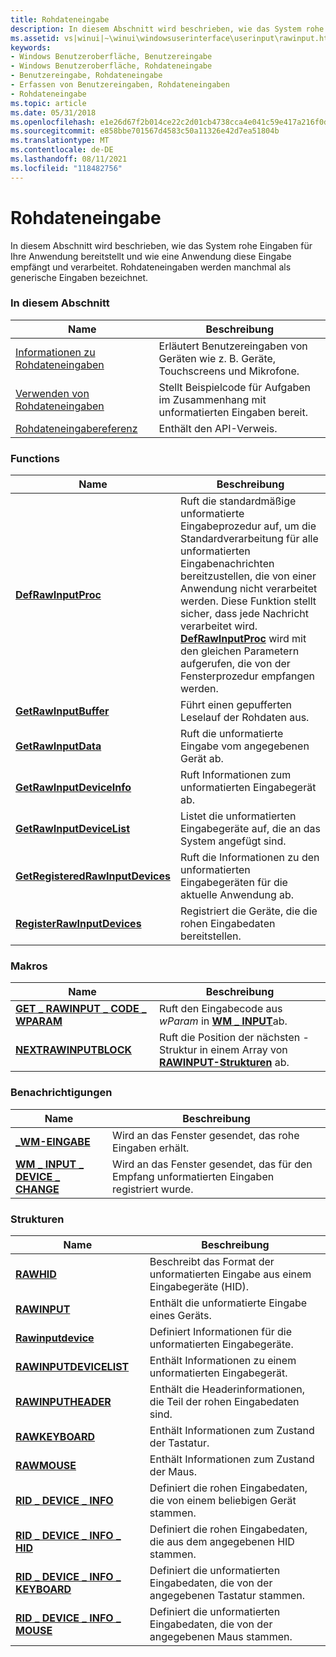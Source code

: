 ```yaml
---
title: Rohdateneingabe
description: In diesem Abschnitt wird beschrieben, wie das System rohe Eingaben für Ihre Anwendung bereitstellt und wie eine Anwendung diese Eingabe empfängt und verarbeitet.
ms.assetid: vs|winui|~\winui\windowsuserinterface\userinput\rawinput.htm
keywords:
- Windows Benutzeroberfläche, Benutzereingabe
- Windows Benutzeroberfläche, Rohdateneingabe
- Benutzereingabe, Rohdateneingabe
- Erfassen von Benutzereingaben, Rohdateneingaben
- Rohdateneingabe
ms.topic: article
ms.date: 05/31/2018
ms.openlocfilehash: e1e26d67f2b014ce22c2d01cb4738cca4e041c59e417a216f0d75ffef6e6e4b0
ms.sourcegitcommit: e858bbe701567d4583c50a11326e42d7ea51804b
ms.translationtype: MT
ms.contentlocale: de-DE
ms.lasthandoff: 08/11/2021
ms.locfileid: "118482756"
---
```

# <a name="raw-input"></a>Rohdateneingabe

In diesem Abschnitt wird beschrieben, wie das System rohe Eingaben für Ihre Anwendung bereitstellt und wie eine Anwendung diese Eingabe empfängt und verarbeitet. Rohdateneingaben werden manchmal als generische Eingaben bezeichnet.

### <a name="in-this-section"></a>In diesem Abschnitt



| Name                                           | Beschreibung                                                                                     |
|------------------------------------------------|-------------------------------------------------------------------------------------------------|
| [Informationen zu Rohdateneingaben](about-raw-input.md)         | Erläutert Benutzereingaben von Geräten wie z. B. Geräte, Touchscreens und Mikrofone.<br/> |
| [Verwenden von Rohdateneingaben](using-raw-input.md)         | Stellt Beispielcode für Aufgaben im Zusammenhang mit unformatierten Eingaben bereit.<br/>                                |
| [Rohdateneingabereferenz](raw-input-reference.md) | Enthält den API-Verweis.<br/>                                                          |



 

### <a name="functions"></a>Functions



| Name                                                                 | Beschreibung                                                                                                                                                                                                                                                                                                             |
|----------------------------------------------------------------------|-------------------------------------------------------------------------------------------------------------------------------------------------------------------------------------------------------------------------------------------------------------------------------------------------------------------------|
| [**DefRawInputProc**](/windows/win32/api/winuser/nf-winuser-defrawinputproc)                           | Ruft die standardmäßige unformatierte Eingabeprozedur auf, um die Standardverarbeitung für alle unformatierten Eingabenachrichten bereitzustellen, die von einer Anwendung nicht verarbeitet werden. Diese Funktion stellt sicher, dass jede Nachricht verarbeitet wird. [**DefRawInputProc**](/windows/win32/api/winuser/nf-winuser-defrawinputproc) wird mit den gleichen Parametern aufgerufen, die von der Fensterprozedur empfangen werden. <br/> |
| [**GetRawInputBuffer**](/windows/win32/api/winuser/nf-winuser-getrawinputbuffer)                       | Führt einen gepufferten Leselauf der Rohdaten aus.<br/>                                                                                                                                                                                                                                                              |
| [**GetRawInputData**](/windows/win32/api/winuser/nf-winuser-getrawinputdata)                           | Ruft die unformatierte Eingabe vom angegebenen Gerät ab.<br/>                                                                                                                                                                                                                                                                |
| [**GetRawInputDeviceInfo**](/windows/win32/api/winuser/nf-winuser-getrawinputdeviceinfoa)               | Ruft Informationen zum unformatierten Eingabegerät ab.<br/>                                                                                                                                                                                                                                                                 |
| [**GetRawInputDeviceList**](/windows/win32/api/winuser/nf-winuser-getrawinputdevicelist)               | Listet die unformatierten Eingabegeräte auf, die an das System angefügt sind. <br/>                                                                                                                                                                                                                                                    |
| [**GetRegisteredRawInputDevices**](/windows/win32/api/winuser/nf-winuser-getregisteredrawinputdevices) | Ruft die Informationen zu den unformatierten Eingabegeräten für die aktuelle Anwendung ab.<br/>                                                                                                                                                                                                                                |
| [**RegisterRawInputDevices**](/windows/win32/api/winuser/nf-winuser-registerrawinputdevices)           | Registriert die Geräte, die die rohen Eingabedaten bereitstellen.<br/>                                                                                                                                                                                                                                                        |



 

### <a name="macros"></a>Makros



| Name                                                            | Beschreibung                                                                                                 |
|-----------------------------------------------------------------|-------------------------------------------------------------------------------------------------------------|
| [**GET \_ RAWINPUT \_ CODE \_ WPARAM**](/windows/win32/api/winuser/nf-winuser-get_rawinput_code_wparam) | Ruft den Eingabecode aus *wParam* in [**WM \_ INPUT**](wm-input.md)ab.<br/>                              |
| [**NEXTRAWINPUTBLOCK**](/windows/win32/api/winuser/nf-winuser-nextrawinputblock)                  | Ruft die Position der nächsten -Struktur in einem Array von [**RAWINPUT-Strukturen**](/windows/win32/api/winuser/ns-winuser-rawinput) ab. <br/> |



 

### <a name="notifications"></a>Benachrichtigungen



| Name                                                        | Beschreibung                                                          |
|-------------------------------------------------------------|----------------------------------------------------------------------|
| [**\_WM-EINGABE**](wm-input.md)                               | Wird an das Fenster gesendet, das rohe Eingaben erhält. <br/>            |
| [**WM \_ INPUT \_ DEVICE \_ CHANGE**](wm-input-device-change.md) | Wird an das Fenster gesendet, das für den Empfang unformatierten Eingaben registriert wurde. <br/> |



 

### <a name="structures"></a>Strukturen



| Name                                                            | Beschreibung                                                                            |
|-----------------------------------------------------------------|----------------------------------------------------------------------------------------|
| [**RAWHID**](/windows/win32/api/winuser/ns-winuser-rawhid)                                        | Beschreibt das Format der unformatierten Eingabe aus einem Eingabegeräte (HID). <br/> |
| [**RAWINPUT**](/windows/win32/api/winuser/ns-winuser-rawinput)                                    | Enthält die unformatierte Eingabe eines Geräts. <br/>                                      |
| [**Rawinputdevice**](/windows/win32/api/winuser/ns-winuser-rawinputdevice)                        | Definiert Informationen für die unformatierten Eingabegeräte. <br/>                             |
| [**RAWINPUTDEVICELIST**](/windows/win32/api/winuser/ns-winuser-rawinputdevicelist)                | Enthält Informationen zu einem unformatierten Eingabegerät.<br/>                              |
| [**RAWINPUTHEADER**](/windows/win32/api/winuser/ns-winuser-rawinputheader)                        | Enthält die Headerinformationen, die Teil der rohen Eingabedaten sind. <br/>        |
| [**RAWKEYBOARD**](/windows/win32/api/winuser/ns-winuser-rawkeyboard)                              | Enthält Informationen zum Zustand der Tastatur. <br/>                      |
| [**RAWMOUSE**](/windows/win32/api/winuser/ns-winuser-rawmouse)                                    | Enthält Informationen zum Zustand der Maus. <br/>                         |
| [**RID \_ DEVICE \_ INFO**](/windows/win32/api/winuser/ns-winuser-rid_device_info)                    | Definiert die rohen Eingabedaten, die von einem beliebigen Gerät stammen. <br/>                         |
| [**RID \_ DEVICE \_ INFO \_ HID**](/windows/win32/api/winuser/ns-winuser-rid_device_info_hid)           | Definiert die rohen Eingabedaten, die aus dem angegebenen HID stammen. <br/>                  |
| [**RID \_ DEVICE \_ INFO \_ KEYBOARD**](/windows/win32/api/winuser/ns-winuser-rid_device_info_keyboard) | Definiert die unformatierten Eingabedaten, die von der angegebenen Tastatur stammen. <br/>             |
| [**RID \_ DEVICE \_ INFO \_ MOUSE**](/windows/win32/api/winuser/ns-winuser-rid_device_info_mouse)       | Definiert die unformatierten Eingabedaten, die von der angegebenen Maus stammen.<br/>                 |



 

 

